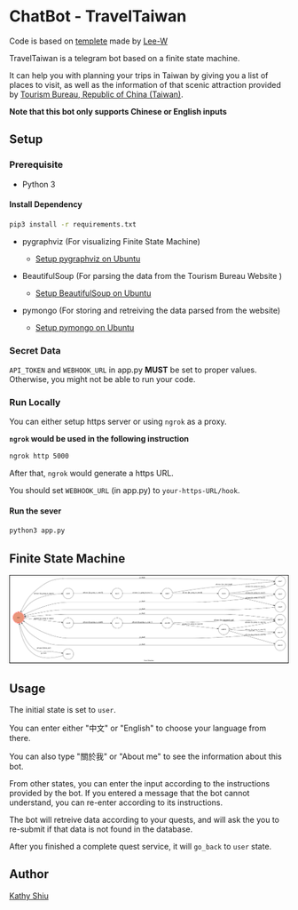 # ChatBot - TravelTaiwan

Code is based on [templete](https://github.com/Lee-W/TOC-Project-2017) made by [Lee-W](https://github.com/Lee-W)

TravelTaiwan is a  telegram bot based on a finite state machine.

It can help you with planning your trips in Taiwan by giving you a list of places to visit, as well as the information of that scenic attraction provided by [Tourism Bureau, Republic of China (Taiwan)](http://eng.taiwan.net.tw/).

**Note that this bot only supports Chinese or English inputs**


## Setup

### Prerequisite
* Python 3

#### Install Dependency
```sh
pip3 install -r requirements.txt
```

* pygraphviz (For visualizing Finite State Machine)
   * [Setup pygraphviz on Ubuntu](http://www.jianshu.com/p/a3da7ecc5303)
* BeautifulSoup (For parsing the data from the Tourism Bureau Website )
  * [Setup BeautifulSoup on Ubuntu](https://www.crummy.com/software/BeautifulSoup/bs4/doc/#installing-beautiful-soup)
 

* pymongo (For storing and retreiving the data parsed from the website)
  * [Setup pymongo on Ubuntu](https://pypi.python.org/pypi/pymongo)
  
### Secret Data

`API_TOKEN` and `WEBHOOK_URL` in app.py **MUST** be set to proper values.
Otherwise, you might not be able to run your code.

### Run Locally
You can either setup https server or using `ngrok` as a proxy.

**`ngrok` would be used in the following instruction**

```sh
ngrok http 5000
```

After that, `ngrok` would generate a https URL.

You should set `WEBHOOK_URL` (in app.py) to `your-https-URL/hook`.

#### Run the sever

```sh
python3 app.py
```

## Finite State Machine
![fsm](./img/flow.png)

## Usage
The initial state is set to `user`.

You can enter either "中文" or "English" to choose your language from there.

You can also type "關於我" or "About me" to see the information about this bot.

From other states, you can enter the input according to the instructions provided by the bot. If you entered a message that the bot cannot understand, you can re-enter according to its instructions.

The bot will retreive data according to your quests, and will ask the you to re-submit if that data is not found in the database.

After you finished a complete quest service, it will `go_back` to `user` state.


## Author
[Kathy Shiu](https://github.com/katherine0504)
